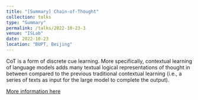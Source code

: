 ```yaml
---
title: "[Summary] Chain-of-Thought"
collection: talks
type: "Summary"
permalink: /talks/2022-10-23-3
venue: "ISLab"
date: 2022-10-23
location: "BUPT, Beijing"
---
```

CoT is a form of discrete cue learning. More specifically, contextual learning of language models adds many textual logical representations of thought in between compared to the previous traditional contextual learning (i.e., a series of texts as input for the large model to complete the output).

[More information here](https://www.yuque.com/liujiarun-kfs4n/blblwd/yt7uc8?singleDoc)
